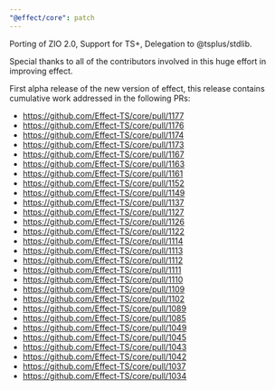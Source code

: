 ```yaml
---
"@effect/core": patch
---
```


Porting of ZIO 2.0, Support for TS+, Delegation to @tsplus/stdlib.

Special thanks to all of the contributors involved in this huge effort in improving effect.

First alpha release of the new version of effect, this release contains cumulative work addressed in the following PRs:

- https://github.com/Effect-TS/core/pull/1177
- https://github.com/Effect-TS/core/pull/1176
- https://github.com/Effect-TS/core/pull/1174
- https://github.com/Effect-TS/core/pull/1173
- https://github.com/Effect-TS/core/pull/1167
- https://github.com/Effect-TS/core/pull/1163
- https://github.com/Effect-TS/core/pull/1161
- https://github.com/Effect-TS/core/pull/1152
- https://github.com/Effect-TS/core/pull/1149
- https://github.com/Effect-TS/core/pull/1137
- https://github.com/Effect-TS/core/pull/1127
- https://github.com/Effect-TS/core/pull/1126
- https://github.com/Effect-TS/core/pull/1122
- https://github.com/Effect-TS/core/pull/1114
- https://github.com/Effect-TS/core/pull/1113
- https://github.com/Effect-TS/core/pull/1112
- https://github.com/Effect-TS/core/pull/1111
- https://github.com/Effect-TS/core/pull/1110
- https://github.com/Effect-TS/core/pull/1109
- https://github.com/Effect-TS/core/pull/1102
- https://github.com/Effect-TS/core/pull/1089
- https://github.com/Effect-TS/core/pull/1085
- https://github.com/Effect-TS/core/pull/1049
- https://github.com/Effect-TS/core/pull/1045
- https://github.com/Effect-TS/core/pull/1043
- https://github.com/Effect-TS/core/pull/1042
- https://github.com/Effect-TS/core/pull/1037
- https://github.com/Effect-TS/core/pull/1034
